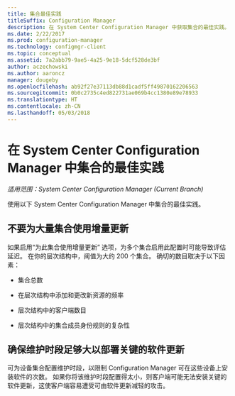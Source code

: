 ```yaml
---
title: 集合最佳实践
titleSuffix: Configuration Manager
description: 在 System Center Configuration Manager 中获取集合的最佳实践。
ms.date: 2/22/2017
ms.prod: configuration-manager
ms.technology: configmgr-client
ms.topic: conceptual
ms.assetid: 7a2abb79-9ae5-4a25-9e18-5dcf528de3bf
author: aczechowski
ms.author: aaroncz
manager: dougeby
ms.openlocfilehash: ab92f27e37113db88d1cadf5ff49870162206563
ms.sourcegitcommit: 0b0c2735c4ed822731ae069b4cc1380e89e78933
ms.translationtype: HT
ms.contentlocale: zh-CN
ms.lasthandoff: 05/03/2018
---
```

# <a name="best-practices-for-collections-in-system-center-configuration-manager"></a>在 System Center Configuration Manager 中集合的最佳实践

*适用范围：System Center Configuration Manager (Current Branch)*

使用以下 System Center Configuration Manager 中集合的最佳实践。  

## <a name="do-not-use-incremental-updates-for-a-large-number-of-collections"></a>不要为大量集合使用增量更新  
 如果启用“为此集合使用增量更新”  选项，为多个集合启用此配置时可能导致评估延迟。 在你的层次结构中，阈值为大约 200 个集合。 确切的数目取决于以下因素：  

-   集合总数  

-   在层次结构中添加和更改新资源的频率  

-   层次结构中的客户端数目  

-   层次结构中的集合成员身份规则的复杂性  

## <a name="make-sure-that-maintenance-windows-are-large-enough-to-deploy-critical-software-updates"></a>确保维护时段足够大以部署关键的软件更新  
 可为设备集合配置维护时段，以限制 Configuration Manager 可在这些设备上安装软件的次数。 如果你将该维护时段配置得太小，则客户端可能无法安装关键的软件更新，这使客户端容易遭受可由软件更新减轻的攻击。  
